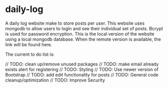 # daily-log
A daily log website make to store posts per user.
This website uses mongodb to allow users to login and see their individual set of posts.
Bcrypt is used for password encryption.
This is the local version of the website using a local mongodb database.
When the remote version is available, the link will be found here.

The current to do list is:

// TODO: clean up/remove unused packages
// TODO: make email already exists alert for registering
// TODO: Styling
// TODO: Use newer version of Bootstrap
// TODO: add edit functionality for posts
// TODO: General code cleanup/optimization
// TODO: Improve Security
